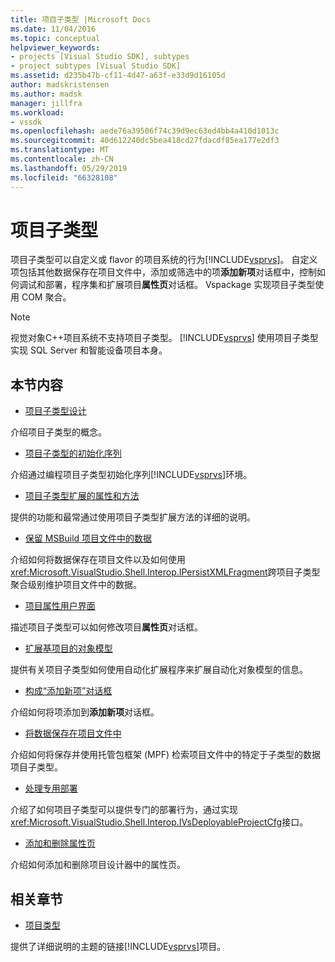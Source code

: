 ```yaml
---
title: 项目子类型 |Microsoft Docs
ms.date: 11/04/2016
ms.topic: conceptual
helpviewer_keywords:
- projects [Visual Studio SDK], subtypes
- project subtypes [Visual Studio SDK]
ms.assetid: d235b47b-cf11-4d47-a63f-e33d9d16105d
author: madskristensen
ms.author: madsk
manager: jillfra
ms.workload:
- vssdk
ms.openlocfilehash: aede76a39506f74c39d9ec63ed4bb4a410d1013c
ms.sourcegitcommit: 40d612240dc5bea418cd27fdacdf85ea177e2df3
ms.translationtype: MT
ms.contentlocale: zh-CN
ms.lasthandoff: 05/29/2019
ms.locfileid: "66328108"
---
```

# <a name="project-subtypes"></a>项目子类型
项目子类型可以自定义或 flavor 的项目系统的行为[!INCLUDE[vsprvs](../../code-quality/includes/vsprvs_md.md)]。 自定义项包括其他数据保存在项目文件中，添加或筛选中的项**添加新项**对话框中，控制如何调试和部署，程序集和扩展项目**属性页**对话框。 Vspackage 实现项目子类型使用 COM 聚合。

> [!NOTE]
> 视觉对象C++项目系统不支持项目子类型。 [!INCLUDE[vsprvs](../../code-quality/includes/vsprvs_md.md)] 使用项目子类型实现 SQL Server 和智能设备项目本身。

## <a name="in-this-section"></a>本节内容
- [项目子类型设计](../../extensibility/internals/project-subtypes-design.md)

 介绍项目子类型的概念。

- [项目子类型的初始化序列](../../extensibility/internals/initialization-sequence-of-project-subtypes.md)

 介绍通过编程项目子类型初始化序列[!INCLUDE[vsprvs](../../code-quality/includes/vsprvs_md.md)]环境。

- [项目子类型扩展的属性和方法](../../extensibility/internals/properties-and-methods-extended-by-project-subtypes.md)

 提供的功能和最常通过使用项目子类型扩展方法的详细的说明。

- [保留 MSBuild 项目文件中的数据](../../extensibility/internals/persisting-data-in-the-msbuild-project-file.md)

 介绍如何将数据保存在项目文件以及如何使用<xref:Microsoft.VisualStudio.Shell.Interop.IPersistXMLFragment>跨项目子类型聚合级别维护项目文件中的数据。

- [项目属性用户界面](../../extensibility/internals/project-property-user-interface.md)

 描述项目子类型可以如何修改项目**属性页**对话框。

- [扩展基项目的对象模型](../../extensibility/internals/extending-the-object-model-of-the-base-project.md)

 提供有关项目子类型如何使用自动化扩展程序来扩展自动化对象模型的信息。

- [构成“添加新项”对话框](../../extensibility/internals/contributing-to-the-add-new-item-dialog-box.md)

 介绍如何将项添加到**添加新项**对话框。

- [将数据保存在项目文件中](../../extensibility/saving-data-in-project-files.md)

 介绍如何将保存并使用托管包框架 (MPF) 检索项目文件中的特定于子类型的数据项目子类型。

- [处理专用部署](../../extensibility/internals/handling-specialized-deployment.md)

 介绍了如何项目子类型可以提供专门的部署行为，通过实现<xref:Microsoft.VisualStudio.Shell.Interop.IVsDeployableProjectCfg>接口。

- [添加和删除属性页](../../extensibility/adding-and-removing-property-pages.md)

 介绍如何添加和删除项目设计器中的属性页。

## <a name="related-sections"></a>相关章节
- [项目类型](../../extensibility/internals/project-types.md)

 提供了详细说明的主题的链接[!INCLUDE[vsprvs](../../code-quality/includes/vsprvs_md.md)]项目。